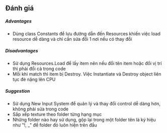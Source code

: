## Đánh giá
##### _Advantages_
- Dùng class Constants để lưu đường dẫn đến Resources khiến việc load resource dễ dàng và chỉ cần sửa đổi 1 nơi nếu có thay đổi
##### _Disadvantages_
- Sử dụng Resources.Load để lấy item nên nếu đổi tên item hoặc đổi vị trí thì phải đổi cả trong code
- Mỗi khi match thì item bị Destroy. Việc Instantiate và Destroy object liên tục đè nặng lên CPU
##### _Suggestion_
- Sử dụng New Input System để quản lý và thay đổi control dễ dàng hơn, không phải sửa trong code
- Sắp xếp texture theo folder từng hạng mục
- Những folder nào hay sử dụng, gộp lại trong một folder tên là ký hiệu như "!, _" để folder đó luôn hiện trên đầu
